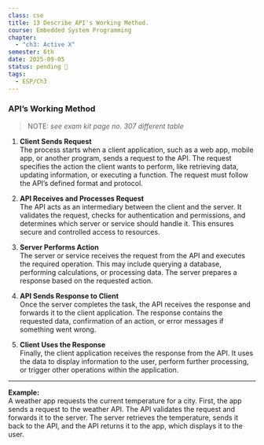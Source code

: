 ```yaml
---
class: cse
title: 13 Describe API's Working Method.
course: Embedded System Programming
chapter:
  - "ch3: Active X"
semester: 6th
date: 2025-09-05
status: pending 🛑
tags:
  - ESP/Ch3
---
```


### API’s Working Method

> NOTE: _see exam kit page no. 307 different table_

1. **Client Sends Request**  
    The process starts when a client application, such as a web app, mobile app, or another program, sends a request to the API. The request specifies the action the client wants to perform, like retrieving data, updating information, or executing a function. The request must follow the API’s defined format and protocol.
    
2. **API Receives and Processes Request**  
    The API acts as an intermediary between the client and the server. It validates the request, checks for authentication and permissions, and determines which server or service should handle it. This ensures secure and controlled access to resources.
    
3. **Server Performs Action**  
    The server or service receives the request from the API and executes the required operation. This may include querying a database, performing calculations, or processing data. The server prepares a response based on the requested action.
    
4. **API Sends Response to Client**  
    Once the server completes the task, the API receives the response and forwards it to the client application. The response contains the requested data, confirmation of an action, or error messages if something went wrong.
    
5. **Client Uses the Response**  
    Finally, the client application receives the response from the API. It uses the data to display information to the user, perform further processing, or trigger other operations within the application.
    

---

**Example:**  
A weather app requests the current temperature for a city. First, the app sends a request to the weather API. The API validates the request and forwards it to the server. The server retrieves the temperature, sends it back to the API, and the API returns it to the app, which displays it to the user.
